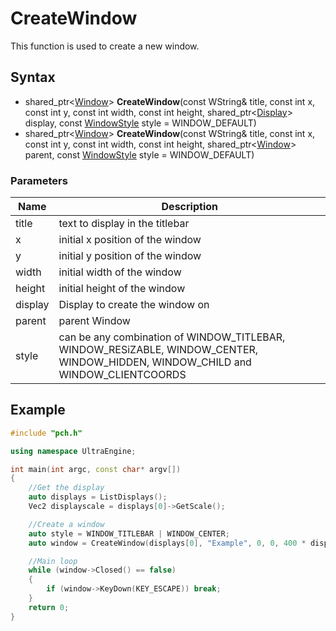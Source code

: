 # CreateWindow #
This function is used to create a new window.

## Syntax ##
- shared_ptr<[Window](Window)\> **CreateWindow**(const WString& title, const int x, const int y, const int width, const int height, shared_ptr<[Display](Display.md)\> display, const [WindowStyle](Window) style = WINDOW_DEFAULT)
- shared_ptr<[Window](Window)\> **CreateWindow**(const WString& title, const int x, const int y, const int width, const int height, shared_ptr<[Window](Window.md)\> parent, const [WindowStyle](Window) style = WINDOW_DEFAULT)

### Parameters ###
| Name | Description |
| ------ | ------ |
| title | text to display in the titlebar |
| x | initial x position of the window |
| y | initial y position of the window |
| width | initial width of the window |
| height | initial height of the window |
| display | Display to create the window on |
| parent | parent Window |
| style | can be any combination of WINDOW_TITLEBAR, WINDOW_RESiZABLE, WINDOW_CENTER, WINDOW_HIDDEN, WINDOW_CHILD and WINDOW_CLIENTCOORDS |

## Example ##
```c++
#include "pch.h"

using namespace UltraEngine;

int main(int argc, const char* argv[])
{
    //Get the display
    auto displays = ListDisplays();
    Vec2 displayscale = displays[0]->GetScale();

    //Create a window
    auto style = WINDOW_TITLEBAR | WINDOW_CENTER;
    auto window = CreateWindow(displays[0], "Example", 0, 0, 400 * displayscale.x, 300 * displayscale.y, style);

    //Main loop
    while (window->Closed() == false)
    {
        if (window->KeyDown(KEY_ESCAPE)) break;
    }
    return 0;
}
```
